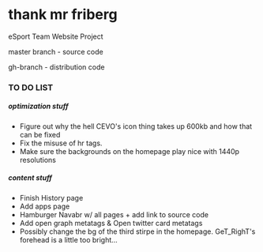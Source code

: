 # thank mr friberg
eSport Team Website Project

master branch - source code

gh-branch - distribution code


### TO DO LIST 

##### optimization stuff
- Figure out why the hell CEVO's icon thing takes up 600kb and how that can be fixed
- Fix the misuse of hr tags.
- Make sure the backgrounds on the homepage play nice with 1440p resolutions


##### content stuff
- Finish History page
- Add apps page
- Hamburger Navabr w/ all pages + add link to source code
- Add open graph metatags & Open twitter card metatags
- Possibly change the bg of the third stirpe in the homepage. GeT_RighT's forehead is a little too bright...
